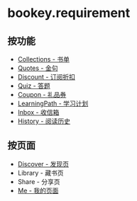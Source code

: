 # bookey.requirement

## 按功能

- [Collections - 书单](https://github.com/bookey-dev/bookey.requirement/issues/9)
- [Quotes - 金句](https://github.com/bookey-dev/bookey.requirement/issues/3)
- [Discount - 订阅折扣](https://github.com/bookey-dev/bookey.requirement/issues/4)
- [Quiz - 答题](https://github.com/bookey-dev/bookey.requirement/issues/6)
- [Coupon - 礼品券](https://github.com/bookey-dev/bookey.requirement/issues/5)
- [LearningPath - 学习计划](https://github.com/bookey-dev/bookey.requirement/issues/7)
- [Inbox - 收信箱](https://github.com/bookey-dev/bookey.requirement/issues/8)
- [History - 阅读历史](https://github.com/bookey-dev/bookey.requirement/issues/12)

## 按页面

- [Discover - 发现页](https://github.com/bookey-dev/bookey.requirement/issues/11)
- Library - 藏书页
- Share - 分享页
- [Me - 我的页面](https://github.com/bookey-dev/bookey.requirement/issues/1)

